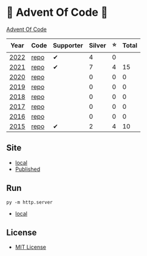 # 🎄 Advent Of Code 🎄

[Advent Of Code](https://adventofcode.com/)

| Year                                   | Code                                                   | Supporter | Silver | ⭐  | Total |
| -------------------------------------- | ------------------------------------------------------ | --------- | ------ | --- | ----- |
| [2022](https://adventofcode.com/2022/) | [repo](https://github.com/AlexHedley/adventofcode2022) | ✔         | 4      | 0   |       |
| [2021](https://adventofcode.com/2021/) | [repo](https://github.com/AlexHedley/adventofcode2021) | ✔         | 7      | 4   | 15    |
| [2020](https://adventofcode.com/2020/) | [repo](https://github.com/AlexHedley/adventofcode2020) |           | 0      | 0   | 0     |
| [2019](https://adventofcode.com/2019/) | [repo](https://github.com/AlexHedley/adventofcode2019) |           | 0      | 0   | 0     |
| [2018](https://adventofcode.com/2018/) | [repo](https://github.com/AlexHedley/adventofcode2018) |           | 0      | 0   | 0     |
| [2017](https://adventofcode.com/2017/) | [repo](https://github.com/AlexHedley/adventofcode2017) |           | 0      | 0   | 0     |
| [2016](https://adventofcode.com/2016/) | [repo](https://github.com/AlexHedley/adventofcode2016) |           | 0      | 0   | 0     |
| [2015](https://adventofcode.com/2015/) | [repo](https://github.com/AlexHedley/adventofcode2015) | ✔         | 2      | 4   | 10    |

## Site

- [local](http://localhost:8000/)
- [Published](https://alexhedley.github.io/adventofcode)

## Run

`py -m http.server`

- [local](http://localhost:8000/)

## License

- [MIT License](LICENSE)
